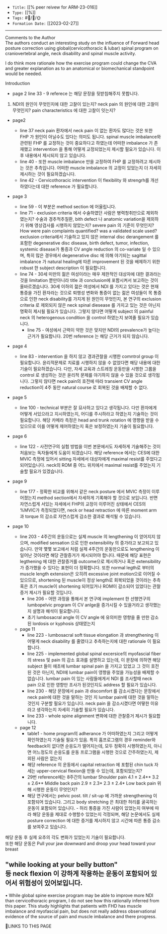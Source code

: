 
-   `Title:` [[% peer reivew for ARM-23-016]]
-   `Type:` [[%]]
-   `Tags:` #🧠️/📝️/🌞️ 
-   `Formation Date:` [[2023-02-27]]
---  
Comments to the Author  
The authors conduct an interesting study on the influence of Forward head posture correction using global(cervicothoracic & lubar) spinal program on craniovertebral angle, neck disability and spinal muscle activity. 


I do think more rationale how the exercise program could change the CVA and greater explanation as to an anatomical or biomechanical standpoint would be needed.

Introduction  
- page 2 line 33 - 9 referece 는 해당 문장을 뒷받침해주지 못합니다.
1.  NDI의 원인이 무엇인지에 대한 고찰이 있는지?  neck pain 의 원인에 대한 고찰이 무엇인지? pain characteristics 에 대한 고찰이 잇는지?
- page2 
	- line 37 neck pain 환자에서 neck pain 이 없는 환자도 많다는 것은 또한 FHP 가 원인이 아닐수도 있다는 의미도 됩니다. spinal muscle imbalance와 관련된 FHP 를 교정하는 것이 중요하다고 하였는데 어떠한 imbalance 가 존재했고 intervention 을 통해  어떻게 교정되었는지 제시할 필요가 있습니다. 이 후 내용에서 제시되지 않고 있습니다.
	- line 40 - 또한 muscle imbalance 만을 교정하여 FHP 를 교정하려고 제시하는 것은 추측입니다. 어떠한 muscle imbalance 의 교정이 있었는지 더 자세히 제시하는 것이 필요하겠습니다.
	- line 42 - Cervicothoracic intervention 이 flexibility 와 strengrh를 개선하였다는데 대한 reference 가 필요합니다.
- page 3
	- line 59 - 이 부분은 method section 에 어울립니다.
	- line 71 - exclusion criteria 에서 수술하였던 사람은 병력청취만으로 제외하였는지? 수술과 경추척추질환, bith defect 나 anatomic variation을 제외하기 위해 영상검사를 시행하지 않았는지? severe pain 의 기준이 무엇인지? How were pain complaints quantified? was a validated scale used?
	  exclusion criteria에서 기술하고 있지 않은 internal disc derangement 를 포함한 degenerative disc disease, birth defect, tumor, infection, systemic disease가 통증과 CV angle reduction 의 co-variate 일 수 있으며, 특히 많은 경우에서 degenerative disc 에 의해 야기되는 sagittal imbalance 가 natural healing에 따른 improvement 된 것을 배제하기 위한 robust 한 subject description 이 필요합니다.
	- line 74 - 30세 미만의 젊은 여성이라는 매우 제한적인 대상자에 대한 결과라는 것을 limitation 뿐만아니라 title 과 conclusion에 포함시켜서 보고하는 것이 올바르겠습니다. 
	  30세 이하의 젊은 여성에서 NDI 를 가지고 있다는 것은 현재 통증을 가진 환자라는 것으로 퇴행성 변화와 통증이 없는 젊은 여성들이 목 통증으로 인한 neck disability를 가지게 된 원인이 무엇인지, 본 연구의 exclusion criteria 로 제외되지 않은 neck spinal diesease 를 가지고 있는 것은 아닌지 명확히 제시될 필요가 있습니다. 그렇지 않다면 어떻게 subject 의 painful neck 의 heterogenous condition 을 control 하였는지 보여줄 필요가 있습니다.
	  	- line 75 - 여성에서 근력이 약한 것은 맞지만 NDI의 prevalence가 높다는 근거가 필요합니다. 20번 reference 는 해당 근거가 되지 않습니다.
	  	


- page 4
	- line 83 - intervention 을 하지 않고 경과관찰을 시행한 comntrol group 이 필요합니다. 윤리적문제로 치료를 시행하지 않을 수 없었다면 해당 내용에 대한 기술이 필요하겠습니다. 다만, 자세 교육과 스트레칭 운동만을 시행한 그룹을 control 로 생성하는 것은 윤리적 문제를 야기하지 않을 수 있을 것으로 생각됩니다. 그렇지 않다면 neck pain의 호전에 따라 transient CV angle reduction이 4주 동안 natural course 로 회복된 것을 배제할 수 없다.  
- page 5
	- line 100 - technical 부분은 잘 묘사하고 있다고 생각됩니다. 다만 환자에게 어떻게 서있으라고 지시하였는지, 어디를 주시하라고 하였는지 기술하는 것이 필요합니다. 해당 카메라 측정은 head and trunk rotation 에 영향을 받을 수 있으므로 이를 어떻게 제어하였는지 혹은 보정하였는지 기술이 필요합니다.
- page 6
	- line 122 - 사전연구의 실험 방법을 이번 본문에서도 자세하게 기술해주는 것이 처음보는 독자들에게 도움이 되겠습니다. 해당 reference 에서는 CES에 대한 MVIC 측정에 있어서 sitting 자세에서 대상자에게 maximal resist를 주었다고 되어있습니다. neck의 ROM 중 어느 위치에서 maximal resist를 주었는지 기술할 필요가 있겠습니다.
- page 9
	- line 177 - 정확한 비교를 위해서 같은 neck posture 에서 MVIC 측정이 이루어졌는지 method section에서 자세하게 기록해야 할 것으로 보입니다. 반면 자연스럽게 서있는 자세에서 FHP의 교정이 이루어진 상태에서 CES의 %MVIC가 측정되었다면, neck or head retraction 에 따른 moment arm 과 torque 의 감소로 자연스럽게 감소한 결과로 해석될 수 있습니다.
- page 10
	- line 203 - 4주간의 운동으로는 실제 muscle 의 lengthening 이 얻어지지 않으며, modified sensation 으로 인한 extensibility 의 증가라고 보고되고 있습니다. 만약 몇몇 보고에서 처럼 실제 4주간의 운동만으로도 lengthening 이 일어난 것이라면 해당 관찰증거가 제시되어야 합니다. 때문에 해당 표현은 legthening 에 대한 관찰증거를 outcome으로 제시하거나 혹은 extensibility가 증가했을 수 있다는 표현이 더 정확합니다.
	  또한 normal legth로 부터의 muscle length extension은 오히려 excessive joint motion으로 이어질 수 있으므로, shortening  된 muscle이 정상 length로 회복되었을 것이라는 추측 혹은 초기 muscle이 shortening 되어있거나 ROM이 감소되어 있었다는 관찰증거 제시가 필요할 것입니다.
	  - line 206 - 어떤 과정을 통해서 본 연구에 implement 한 선행연구의 lumbopelvic program 이 CV anlge을 증가시킬 수 있을거라고 생각했는지 설명과 해석이 필요합니다.
	  - 초기 lumbosacral angle 이 CV angle 에 유의미한 영향을 줄 만한 감소된 lordosis or kyphosis 상태였는지
  - page 11
	  - line 223 -  lumbosacral soft tissue elongation 과 strengthening 이 어떻게 neck disability 를 줄였다고 추측하는지에 대한 rationale 이 필요합니다.
	  - line 225 - implemented global spinal excersice의 myofascial fiber의 stress 및 pain 의 감소 효과를 설명하고 있는데, 이 문장에 의하면 해당 subject 들이 애초에 lumbar spinal pain 을 가지고 있었고 그 것이 호전된 것은 아닌지, NDI에 lumbar pain이 영향을 주었을 가능성을 배제할 수 없습니다. lumbar pain 이 있는 사람들에게서 NDI 를 조사할때 neck pain 으로 인한 영향만 조사가 된것인지도 address 할 필요가 있습니다.
	  - line 230 - 해당 문장에서 pain 과 discomfort 를 감소시켰다는 문장에서 neck pain에 대한 것을 말하는 것인 지 lumbar pain에 대한 것을 말하는 것인지 구분할 필요가 있습니다. neck pain 을 감소시켰다면 어떻한 이유라고 생각하는지 자세히 기술할 필요가 있습니다.
	  - line 233 - whole spine alignment 변화에 대한 관찰증거 제시가 필요합니다.
  - page 12
	  - table1 - home program의 adherance 가 어떠하였는지 그리고 어떻게 확인하였는지 기술될 필요가 있음. 특히 홈프로그램의 경우 reminder와 feedback이 없다면 순응도가 떨어지는데, 모두 정확히 시행하였는지, 아니면 어느정도의 순응도를 운동 프로그램을 시행한 것으로 간주하였는지, 제외된 사람은 없는지
	  - 해당 reference 의 운동에서 capital retraction 에 포함된 chin tuck 자세는 upper-cervical flexion을 만들 수 있는데, 포함되었는지?
	  - 29번 reference에는 8주간의 lumbar Shoulder pain 4.1 ± 2.4** 3.2 ± 2.6** Middle back pain 2.9 ± 2.3* 2.3 ± 2.4* Low back pain 위해 시행한 운동이 무엇인지?
	  - 해당 연구에서는 pelvic post. tilt / sit-up 에 가까운 strengthening 이 포함되어 있습니다. 그리고 body stretching 은 최대한 허리를 굴곡하는 운동이 포함되어 있습니다. - 허리 통증을 가진 사람이 있었는지 여부에 따라 해당 운동을 제대로 수행할수 있었는지 걱정되며, 해당 논문에서도 실제 posture correction 에 대한 증거를 제시하지 않고 시간에 따른 통증 감소를 보여주고 있습니다.  
  
해당 운동 후 실제 요추의 각도 변화가 있었는지 기술이 필요합니다.  
또한 해당 운동은 Pull your jaw downward and droop your head toward your breast  
  
"while looking at your belly button"  
등 neck flexion 이 강하게 작용하는 운동이 포함되어 있어서 위험성이 있어보입니다.
  - 


• While global spine exercise program may be able to improve more NDI than cervicothoracic program, I do not see how this rationally inferred from this paper. This study highlights that patients with FHD has muscle imbalance and myofascial pain, but does not really address observational evidence of the source of pain and muscle imbalance and there progress.

🔗LINKS TO THIS PAGE